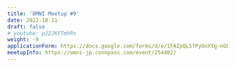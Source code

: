 ```yaml
---
title: 'OMNI Meetup #9'
date: 2022-10-11
draft: false
# youtube: pJZJKFTmhRs
weight: -9
applicationForm: https://docs.google.com/forms/d/e/1FAIpQLSfPyOnXtg-nGFLD7H0tIMLD2J00URC0J9-IlwVmhCu_qU48hw/viewform
meetupInfo: https://omni-jp.connpass.com/event/254402/
---
```

